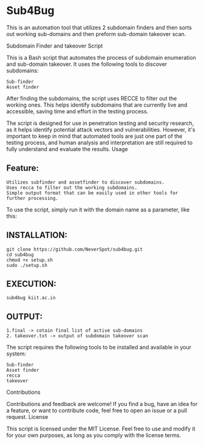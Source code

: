 # Sub4Bug
This is an automation tool that utilizes 2 subdomain finders and then sorts out working sub-domains and then preform sub-domain takeover scan.

Subdomain Finder and takeover Script 

This is a Bash script that automates the process of subdomain enumeration and sub-domain takeover. It uses the following tools to discover subdomains:

    Sub-finder
    Asset finder

After finding the subdomains, the script uses RECCE to filter out the working ones. This helps identify subdomains that are currently live and accessible, saving time and effort in the testing process.

The script is designed for use in penetration testing and security research, as it helps identify potential attack vectors and vulnerabilities. However, it's important to keep in mind that automated tools are just one part of the testing process, and human analysis and interpretation are still required to fully understand and evaluate the results.
Usage

## Feature:
```
Utilizes subfinder and assetfinder to discover subdomains.
Uses recca to filter out the working subdomains.
Simple output format that can be easily used in other tools for further processing.
```

To use the script, simply run it with the domain name as a parameter, like this:

## INSTALLATION: 
```
git clone https://github.com/NeverSpot/sub4bug.git
cd sub4bug
chmod +x setup.sh
sudo ./setup.sh
```

## EXECUTION:
```
sub4bug kiit.ac.in
```
## OUTPUT:
```
1.final -> cotain final list of active sub-domains
2. takeover.txt -> output of subdomain takeover scan
```

The script requires the following tools to be installed and available in your system:

    Sub-finder
    Asset finder
    recca
    takeover

Contributions

Contributions and feedback are welcome! If you find a bug, have an idea for a feature, or want to contribute code, feel free to open an issue or a pull request.
License

This script is licensed under the MIT License. Feel free to use and modify it for your own purposes, as long as you comply with the license terms.
